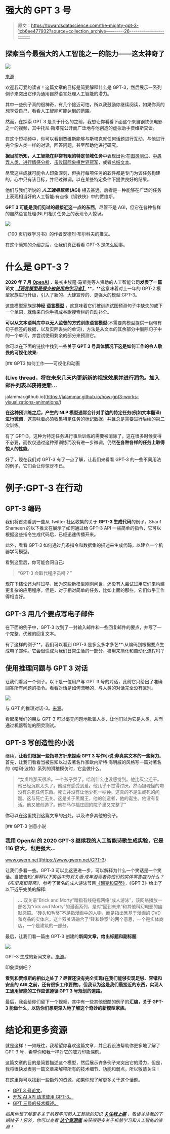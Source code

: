 # 强大的 GPT 3 号

> 原文：<https://towardsdatascience.com/the-mighty-gpt-3-1cb6ee477932?source=collection_archive---------26----------------------->

## 探索当今最强大的人工智能之一的能力——这太神奇了

![](img/5c4ab7757b842639ee754b621e323bfe.png)

[来源](https://webstockreview.net/image/bubble-clipart-explosion/386406.html)

欢迎我可爱的读者！这篇文章的目标是简要解释什么是 GPT-3，然后展示一系列例子来突出它作为通用自然语言处理人工智能的潜力。

其中一些例子真的很神奇，有几个接近可怕，所以我鼓励你继续阅读，如果你真的想享受自己，看看人工智能可能达到的范围。

然而，在探索 GPT 3 是关于什么的之前，我想让你看看下面这个来自钢铁侠电影之一的视频，其中托尼·斯塔克公开而广泛地与他创造的虚拟助手贾维斯交谈。

在这个短视频中，你可以看到贾维斯能够与斯塔克就任何话题进行互动，与他进行完全像人类一样的对话，回答问题，甚至帮助他进行研究。

**据目前所知，人工智能在非常有限的特定领域任务**中表现出色:在[图灵测试](/the-history-of-artificial-intelligence-the-turing-test-c1d6777d2970)、[中愚弄人类，进行情感分析](https://monkeylearn.com/sentiment-analysis-online/)、[击败国际象棋世界冠军](https://www.youtube.com/watch?v=KF6sLCeBj0s)，或者[总结文本](https://deepai.org/machine-learning-model/summarization)。

尽管这些成就可能令人印象深刻，但执行每项任务的软件都是专门为该任务构建的，心中只有该目标，并经过微调，以在某些特定条件下提供良好的结果。

他们与我们所说的 ***人工通用智能* (AGI)** 相去甚远，后者是一种能够在广泛的任务上表现相当好的人工智能:有点像《钢铁侠》中的贾维斯。

**GPT 3 可能是我们见过的最接近这一点的东西**，尽管不是 AGI，但它在各种各样的自然语言处理(NLP)相关任务上的表现令人惊讶。

![](img/7eee78a28d53ef23b6e8099d7fe6bce1.png)

《100 页机器学习书》的作者安德烈·布尔科夫的推文。

在这个简短的介绍之后，让我们真正看看 GPT-3 是怎么回事。

# 什么是 GPT-3？

**2020 年 7 月** [**OpenAI**](https://openai.com/) ，最初由埃隆·马斯克等人资助的人工智能公司**发表了一篇论文** [***【语言模型是很少被使用的学习者】***](https://arxiv.org/abs/2005.14165) **，**这意味着对上一年的 GPT-2 模型家族进行升级，引入了新的、大肆宣传的、更强大的模型:GPT-3。

这些模型家族是**神经** [**语言模型**](https://en.wikipedia.org/wiki/Language_model) ，这意味着它们被训练试图预测句子中缺失的或下一个单词，就像来自你手机或谷歌搜索栏的自动补全。

**可以从文本语料库中以无人监督的方式训练语言模型**(不需要向模型提供一组带有句子标签的数据，以及实际丢失的单词)，方法是从文本的其余部分中删除句子中的一个单词，并尝试使用剩余的部分来预测它。

你可以在下面的链接中找到一些**关于 GPT 3 号具体情况下这是如何工作的令人敬畏的可视化效果:**

 [## GPT3 如何工作——可视化和动画

### (Live thread，将在未来几天内更新新的视觉效果并进行润色。加入邮件列表以获得更新…

jalammar.github.io](https://jalammar.github.io/how-gpt3-works-visualizations-animations/) 

**在这种预训练之后，产生的 NLP 模型通常会针对手边的特定任务(例如文本翻译)进行微调**，这意味着必须收集特定任务的标记数据，并且总是需要进行后续的第二次训练。

有了 GPT-3，这种为特定任务进行事后训练的需要被消除了，这在很多时候变得不必要，而仅仅通过这种预训练而没有进一步微调，仍然**在各种各样的任务上取得惊人的性能**。

好了，现在我们对 GPT-3 有了一点了解，让我们来看看 GPT-3 的一些不同用法的例子，它们会让你惊讶不已。

# 例子:GPT-3 在行动

## GPT-3 编码

我们将首先看到一些从 Twitter 社区收集的关于 **GPT-3 生成代码**的例子。Sharif Shameen 的以下推文在展示了如何通过给 GPT-3 API 一些简单的指令，它可以根据这些指令生成代码后，已经迅速传播开来。

此外，看看 GPT-3 如何通过几条指令和数据集的描述来生成代码，以建立一个机器学习模型。

看到这里后，你可能会问自己:

> “GPT-3 会取代程序员吗？”

现在下结论还为时过早，因为这些新模型刚刚问世，还没有人尝试过用它们来构建更复杂的应用程序，但是，对于相对简单的任务，比如上面的那些，它们似乎工作得相当好。

## GPT-3 用几个要点写电子邮件

在下面的例子中，GPT-3 收到了一封输入邮件和一些回复邮件的要点，并写了一个完整、优雅的回复文本。

有了这样的例子**，我们可以看到 GPT-3 是多么多才多艺**:从编码到根据要点生成电子邮件。它会很快成为我们日常生活的一部分，被用来简化和自动化流程吗？

## 使用推理问题与 GPT 3 对话

让我们看另一个例子。以下是一位用户与 GPT 3 号的对话，此前它只给出了准确回答所有问题的指令。看看对话是如何流畅的，与人类的对话完全没有区别。

![](img/bdf6d057146626beae870f72287aa3a5.png)

与 GPT 的推理对话-3。[来源](https://www.reddit.com/r/MachineLearning/comments/hvssqn/d_gpt3_demos/fyylreb/)。

看起来我们的朋友 GPT-3 可以毫无问题地欺骗人类，让他们以为它是人类，从而通过机器智能的图灵测试。

## GPT-3 写创造性的小说

继续，**让我们根据一些指导方针来探索 GPT 3 写作小说:非真实文本的一些努力**。首先，让我们看看当被告知以过去著名作家欧内斯特·海明威的风格写一篇对著名的《哈利·波特》系列的滑稽模仿时，它会做什么。

> “女贞路那天很冷。一个孩子哭了。哈利什么也没感觉到。他比灰尘还干。他已经沉默太久了。他没有感受到爱。他几乎不觉得讨厌。然而摄魂怪的吻没有杀死任何东西。死亡并没有让他少死一秒钟。这真的不是生或死的问题。这与死亡无关。这是关于黑魔王，他的创造者，他的诞生。他没有复活。他又被创造了。他在马尔福庄园的院子里又完整了”

你可以在这里找到这篇文章的出处，以及许多其他的例子。

[](https://www.gwern.net/GPT-3) [## GPT-3 创意小说

### 我用 OpenAI 的 2020 GPT-3 继续我的人工智能诗歌生成实验，它是 116 倍大，也更强大…

www.gwern.net](https://www.gwern.net/GPT-3) 

让我们多看一些。GPT-3 可以比这更进一步，可以解释为什么一个笑话是一个笑话。当被告知:’*解释以下笑话中的双关语:成年游泳者称他们的实体零售店为什么？《布里克和莫蒂》*，参考了著名的成人游泳节目[《瑞克和莫蒂》](https://en.wikipedia.org/wiki/Rick_and_Morty)，《GPT 3》给出了以下近乎完美的解释:

> **…** 双关语“Brick and Morty”暗指有线电视网络“成人游泳”，该网络播放一部名为“rick and Morty”的漫画系列，是对“回到未来”和其他科幻电影的幽默恶搞。“砖头和毛蒂”不是指漫画中的人物，而是指出售基于漫画的 DVD 和商品的实体店。这个双关语融合了“砖和砂浆”的两个意思，一个是实体商店，一个是建筑的一部分。

最后，让我们看一篇由 GPT-3 创建的**新闻文章，给出标题和副标题**:

![](img/bdac4c92e05f5a2185a3703d93b72a95.png)

GPT-3 生成的新闻文章。[来源](https://arxiv.org/pdf/2005.14165.pdf)。

印象深刻吧？

**看到和贾维斯的相似之处了？尽管还没有完全实现(在我们能够实现足够、容错和安全的 AGI 之前，还有很多工作要做)，但我认为这是我们最接近的东西，实现人工通用智能的工作应该遵循 GPT 3 号规划的道路。**

最后，我会给你们留下一个视频，其中有一些其他很酷的例子的**汇编，关于 GPT-3 能做什么，以防你们想更深入地了解这个奇妙的新模型家族。**

# 结论和更多资源

就是这样！一如既往，我希望你喜欢这篇文章，并且我设法帮助你更多地了解了 GPT 3 号，希望你和我一样对它的威力印象深刻。

这篇文章的目的是简要描述这个模型，然后展示许多例子来突出它的潜力，但是，我将很快发表另一篇文章来解释所有的技术细节、功能和弱点，所以敬请关注！

在这里你可以找到一些额外的资源，如果你想了解更多关于这个话题。

*   [GPT 3 号论文](https://arxiv.org/pdf/2005.14165.pdf)。
*   [开放 AI API 请求使用 GPT-3。](https://openai.com/blog/openai-api/)
*   [GPT 三号的技术概述。](https://lambdalabs.com/blog/demystifying-gpt-3/)

*如果你想了解更多关于机器学习和人工智能的知识* [***关注我上媒***](https://medium.com/@jaimezornoza) *，敬请关注我的下期帖子！另外，你可以查看* [***这个资源库***](https://howtolearnmachinelearning.com/) *来获得更多关于机器学习和人工智能的资源！*